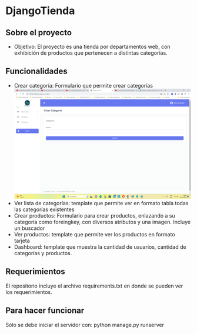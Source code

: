 # DjangoTienda

## Sobre el proyecto

* Objetivo: El proyecto es una tienda por departamentos web, con exhibición de productos que pertenecen a distintas categorías.

## Funcionalidades

* Crear categoría: Formulario que permite crear categorías
![My Image](crearCategoria.png)
* Ver lista de categorías: template que permite ver en formato tabla todas las categorías existentes
* Crear productos: Formulario para crear productos, enlazando a su categoría como foreingkey, con diversos atributos y una imagen. Incluye un buscador
* Ver productos: template que permite ver los productos en formato tarjeta
* Dashboard: template que muestra la cantidad de usuarios, cantidad de categorías y productos. 

## Requerimientos

El repositorio incluye el archivo requirements.txt en donde se pueden ver los requerimientos.

## Para hacer funcionar

Sólo se debe iniciar el servidor con: python manage.py runserver
